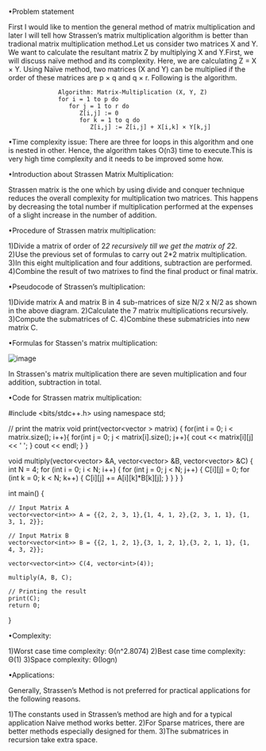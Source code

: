 •Problem statement

First I would like to mention the general method of matrix multiplication and later I will tell how Strassen’s matrix multiplication algorithm is better than tradional matrix multiplication method.Let us consider two matrices X and Y. We want to calculate the resultant matrix Z by multiplying X and Y.First, we will discuss naïve method and its complexity. Here, we are calculating Z = X × Y. Using Naïve method, two matrices (X and Y) can be multiplied if the order of these matrices are p × q and q × r. Following is the algorithm.

                  Algorithm: Matrix-Multiplication (X, Y, Z) 
                  for i = 1 to p do 
                     for j = 1 to r do 
                        Z[i,j] := 0 
                        for k = 1 to q do 
                           Z[i,j] := Z[i,j] + X[i,k] × Y[k,j]

•Time complexity issue:
There are three for loops in this algorithm and one is nested in other. Hence, the algorithm takes O(n3) time to execute.This is very high time complexity and it needs to be improved some how.

•Introduction about Strassen Matrix Multiplication:

Strassen matrix is the one which by using divide and conquer technique reduces the overall complexity for multiplication two matrices. This happens by decreasing the total number if multiplication performed at the expenses of a slight increase in the number of addition.

•Procedure of Strassen matrix multiplication:

1)Divide a matrix of order of 2*2 recursively till we get the matrix of 2*2.
2)Use the previous set of formulas to carry out 2*2 matrix multiplication.
3)In this eight multiplication and four additions, subtraction are performed.
4)Combine the result of two matrixes to find the final product or final matrix.

•Pseudocode of Strassen’s multiplication:

1)Divide matrix A and matrix B in 4 sub-matrices of size N/2 x N/2 as shown in the above diagram.
2)Calculate the 7 matrix multiplications recursively.
3)Compute the submatrices of C.
4)Combine these submatricies into new matrix C.

•Formulas for Stassen's matrix multiplication:

![image](https://user-images.githubusercontent.com/59620280/213373015-29949323-20b3-4d2e-a729-69cd65e2bd30.png)

In Strassen's matrix multiplication there are seven multiplication and four addition, subtraction in total.


•Code for Strassen matrix multiplication:

#include <bits/stdc++.h>
using namespace std;

// print the matrix
void print(vector<vector<int> > matrix) {
	for(int i = 0; i < matrix.size(); i++){
        for(int j = 0; j < matrix[i].size(); j++){
            cout << matrix[i][j] << ' ';
        }
        cout << endl;
    }
}

void multiply(vector<vector<int>> &A, vector<vector<int>> &B, vector<vector<int>> &C) {
	int N = 4;
    for (int i = 0; i < N; i++) {
        for (int j = 0; j < N; j++) {
            C[i][j] = 0;
            for (int k = 0; k < N; k++) {
                C[i][j] += A[i][k]*B[k][j];
            }
        }
    }
}

int main() {

    // Input Matrix A
	vector<vector<int>> A = {{2, 2, 3, 1},{1, 4, 1, 2},{2, 3, 1, 1}, {1, 3, 1, 2}};
    
	// Input Matrix B
    vector<vector<int>> B = {{2, 1, 2, 1},{3, 1, 2, 1},{3, 2, 1, 1}, {1, 4, 3, 2}};

	vector<vector<int>> C(4, vector<int>(4));
    
	multiply(A, B, C);

    // Printing the result
	print(C);
	return 0;
}

•Complexity:

1)Worst case time complexity: Θ(n^2.8074)
2)Best case time complexity: Θ(1)
3)Space complexity: Θ(logn)

•Applications:

Generally, Strassen’s Method is not preferred for practical applications for the following reasons.

1)The constants used in Strassen’s method are high and for a typical application Naive method works better.
2)For Sparse matrices, there are better methods especially designed for them.
3)The submatrices in recursion take extra space.


